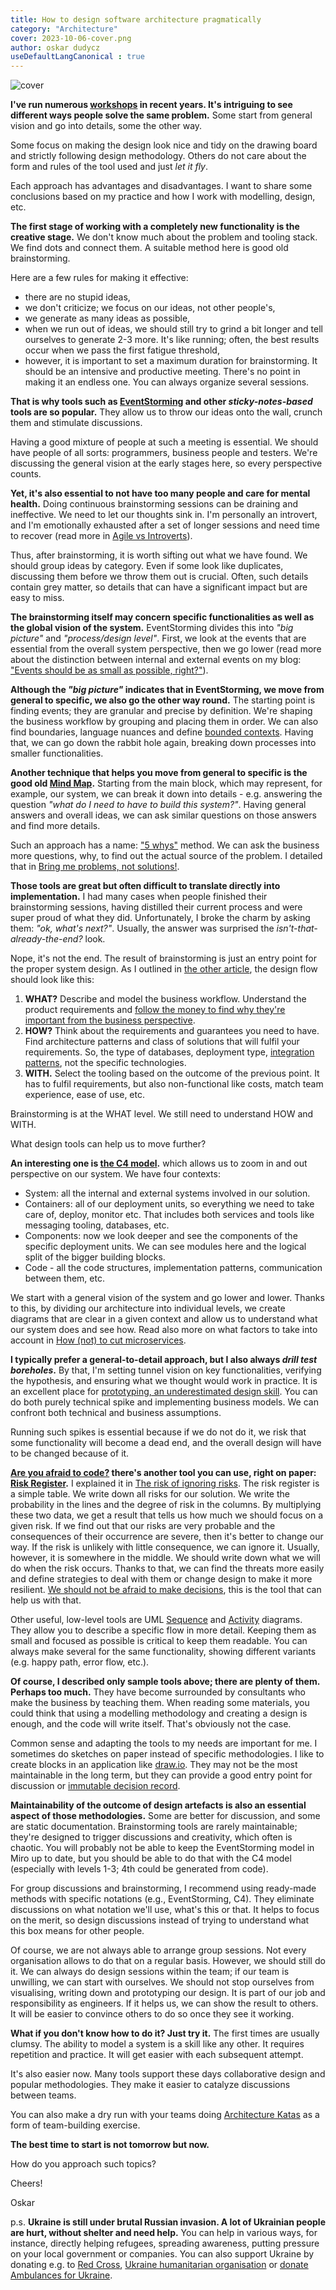 ```yaml
---
title: How to design software architecture pragmatically
category: "Architecture"
cover: 2023-10-06-cover.png
author: oskar dudycz
useDefaultLangCanonical : true
---
```


![cover](2023-10-06-cover.png)

**I've run numerous [workshops](/pl/training/) in recent years. It's intriguing to see different ways people solve the same problem.** Some start from general vision and go into details, some the other way.

Some focus on making the design look nice and tidy on the drawing board and strictly following design methodology. Others do not care about the form and rules of the tool used and just _let it fly_.

Each approach has advantages and disadvantages. I want to share some conclusions based on my practice and how I work with modelling, design, etc.

**The first stage of working with a completely new functionality is the creative stage.** We don't know much about the problem and tooling stack. We find dots and connect them. A suitable method here is good old brainstorming. 

Here are a few rules for making it effective:
- there are no stupid ideas,
- we don't criticize; we focus on our ideas, not other people's,
- we generate as many ideas as possible,
- when we run out of ideas, we should still try to grind a bit longer and tell ourselves to generate 2-3 more. It's like running; often, the best results occur when we pass the first fatigue threshold,
- however, it is important to set a maximum duration for brainstorming. It should be an intensive and productive meeting. There's no point in making it an endless one. You can always organize several sessions. 

**That is why tools such as [EventStorming](https://www.eventstorming.com/) and other _sticky-notes-based_ tools are so popular.** They allow us to throw our ideas onto the wall, crunch them and stimulate discussions. 

Having a good mixture of people at such a meeting is essential. We should have people of all sorts: programmers, business people and testers. We're discussing the general vision at the early stages here, so every perspective counts.

**Yet, it's also essential to not have too many people and care for mental health.** Doing continuous brainstorming sessions can be draining and ineffective. We need to let our thoughts sink in. I'm personally an introvert, and I'm emotionally exhausted after a set of longer sessions and need time to recover (read more in [Agile vs Introverts](/pl/agile_vs_introverts/)).

Thus, after brainstorming, it is worth sifting out what we have found. We should group ideas by category. Even if some look like duplicates, discussing them before we throw them out is crucial. Often, such details contain grey matter, so details that can have a significant impact but are easy to miss.

**The brainstorming itself may concern specific functionalities as well as the global vision of the system.** EventStorming divides this into _"big picture"_ and _"process/design level"_. First, we look at the events that are essential from the overall system perspective, then we go lower (read more about the distinction between internal and external events on my blog: ["Events should be as small as possible, right?"](/pl/events_should_be_as_small_as_possible/)).

**Although the _"big picture"_ indicates that in EventStorming, we move from general to specific, we also go the other way round.** The starting point is finding events; they are granular and precise by definition. We're shaping the business workflow by grouping and placing them in order. We can also find boundaries, language nuances and define [bounded contexts](https://martinfowler.com/bliki/BoundedContext.html). Having that, we can go down the rabbit hole again, breaking down processes into smaller functionalities.

**Another technique that helps you move from general to specific is the good old [Mind Map](https://en.wikipedia.org/wiki/Mind_map).** Starting from the main block, which may represent, for example, our system, we can break it down into details - e.g. answering the question _"what do I need to have to build this system?"_. Having general answers and overall ideas, we can ask similar questions on those answers and find more details.

Such an approach has a name: ["5 whys"](https://en.wikipedia.org/wiki/Five_whys) method. We can ask the business more questions, why, to find out the actual source of the problem. I detailed that in [Bring me problems, not solutions!](/pl/bring_me_problems_not_solutions/).

**Those tools are great but often difficult to translate directly into implementation.** I had many cases when people finished their brainstorming sessions, having distilled their current process and were super proud of what they did. Unfortunately, I broke the charm by asking them: _"ok, what's next?"_.  Usually, the answer was surprised the _isn't-that-already-the-end?_ look.

Nope, it's not the end. The result of brainstorming is just an entry point for the proper system design. As I outlined in [the other article](/pl/dont_let_event_driven_architecture_buzzwords_fool_you/), the design flow should look like this:
1. **WHAT?** Describe and model the business workflow. Understand the product requirements and [follow the money to find why they're important from the business perspective](/pl/follow_the_money/).
2. **HOW?** Think about the requirements and guarantees you need to have. Find architecture patterns and class of solutions that will fulfil your requirements. So, the type of databases, deployment type,  [integration patterns](https://www.enterpriseintegrationpatterns.com/), not the specific technologies.
3. **WITH.** Select the tooling based on the outcome of the previous point. It has to fulfil requirements, but also non-functional like costs, match team experience, ease of use, etc.

Brainstorming is at the WHAT level. We still need to understand HOW and WITH.

What design tools can help us to move further? 

**An interesting one is [the C4 model](https://c4model.com/).** which allows us to zoom in and out perspective on our system. We have four contexts:
- System: all the internal and external systems involved in our solution.
- Containers: all of our deployment units, so everything we need to take care of, deploy, monitor etc. That includes both services and tools like messaging tooling, databases, etc.
- Components:  now we look deeper and see the components of the specific deployment units. We can see modules here and the logical split of the bigger building blocks.
- Code - all the code structures, implementation patterns, communication between them, etc.

We start with a general vision of the system and go lower and lower. Thanks to this, by dividing our architecture into individual levels, we create diagrams that are clear in a given context and allow us to understand what our system does and see how. Read also more on what factors to take into account in [How (not) to cut microservices](/pl/how_to_cut_microservices/).

**I typically prefer a general-to-detail approach, but I also always _drill test boreholes_.** By that, I'm setting tunnel vision on key functionalities, verifying the hypothesis, and ensuring what we thought would work in practice. It is an excellent place for [prototyping, an underestimated design skill](/pl/prototype_underestimated_design_skill/). You can do both purely technical spike and implementing business models. We can confront both technical and business assumptions.

Running such spikes is essential because if we do not do it, we risk that some functionality will become a dead end, and the overall design will have to be changed because of it.

**[Are you afraid to code?](/pl/why_are_senior_devs_afraid_to_code/) there's another tool you can use, right on paper: [Risk Register](https://monday.com/blog/project-management/risk-register/).** I explained it in [The risk of ignoring risks](/pl/the_risk_of_ignoring_risks/). The risk register is a simple table. We write down all risks for our solution. We write the probability in the lines and the degree of risk in the columns. By multiplying these two data, we get a result that tells us how much we should focus on a given risk. If we find out that our risks are very probable and the consequences of their occurrence are severe, then it's better to change our way. If the risk is unlikely with little consequence, we can ignore it. Usually, however, it is somewhere in the middle. We should write down what we will do when the risk occurs. Thanks to that, we can find the threats more easily and define strategies to deal with them or change design to make it more resilient. [We should not be afraid to make decisions](/pl/why_are_we_afraid_of_our_decisions/), this is the tool that can help us with that.

Other useful, low-level tools are UML [Sequence](https://en.wikipedia.org/wiki/Sequence_diagram) and [Activity](https://en.wikipedia.org/wiki/Activity_diagram) diagrams. They allow you to describe a specific flow in more detail. Keeping them as small and focused as possible is critical to keep them readable. You can always make several for the same functionality, showing different variants (e.g. happy path, error flow, etc.).

**Of course, I described only sample tools above; there are plenty of them. Perhaps too much.** They have become surrounded by consultants who make the business by teaching them. When reading some materials, you could think that using a modelling methodology and creating a design is enough, and the code will write itself. That's obviously not the case.

Common sense and adapting the tools to my needs are important for me. I sometimes do sketches on paper instead of specific methodologies. I like to create blocks in an application like [draw.io](https://www.drawio.com/). They may not be the most maintainable in the long term, but they can provide a good entry point for discussion or [immutable decision record](/pl/how_to_successfully_do_documentation_without_maintenance_burden/).

**Maintainability of the outcome of design artefacts is also an essential aspect of those methodologies.** Some are better for discussion, and some are static documentation. Brainstorming tools are rarely maintainable; they're designed to trigger discussions and creativity, which often is chaotic. You will probably not be able to keep the EventStorming model in Miro up to date, but you should be able to do that with the C4 model (especially with levels 1-3; 4th could be generated from code). 

For group discussions and brainstorming, I recommend using ready-made methods with specific notations (e.g., EventStorming, C4). They eliminate discussions on what notation we'll use, what's this or that. It helps to focus on the merit, so design discussions instead of trying to understand what this box means for other people.

Of course, we are not always able to arrange group sessions. Not every organisation allows to do that on a regular basis. However, we should still do it. We can always do design sessions within the team; if our team is unwilling, we can start with ourselves. We should not stop ourselves from visualising, writing down and prototyping our design. It is part of our job and responsibility as engineers. If it helps us, we can show the result to others. It will be easier to convince others to do so once they see it working. 

**What if you don't know how to do it? Just try it.** The first times are usually clumsy. The ability to model a system is a skill like any other. It requires repetition and practice. It will get easier with each subsequent attempt.

It's also easier now. Many tools support these days collaborative design and popular methodologies. They make it easier to catalyze discussions between teams. 

You can also make a dry run with your teams doing [Architecture Katas](https://nealford.com/katas/list.html) as a form of team-building exercise.

**The best time to start is not tomorrow but now.**

How do you approach such topics?

Cheers!

Oskar

p.s. **Ukraine is still under brutal Russian invasion. A lot of Ukrainian people are hurt, without shelter and need help.** You can help in various ways, for instance, directly helping refugees, spreading awareness, putting pressure on your local government or companies. You can also support Ukraine by donating e.g. to [Red Cross](https://www.icrc.org/pl/donate/ukraine), [Ukraine humanitarian organisation](https://savelife.in.ua/pl/donate/) or [donate Ambulances for Ukraine](https://www.gofundme.com/f/help-to-save-the-lives-of-civilians-in-a-war-zone).
